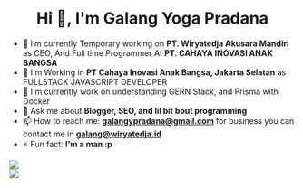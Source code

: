 <!--
**mzcoder-hub/mzcoder-hub** is a ✨ _special_ ✨ repository because its `README.md` (this file) appears on your GitHub profile.

Here are some ideas to get you started:

- 🔭 I’m currently working on ...
- 🌱 I’m currently learning ...
- 👯 I’m looking to collaborate on ...
- 🤔 I’m looking for help with ...
- 💬 Ask me about ...
- 📫 How to reach me: ...
- 😄 Pronouns: ...
- ⚡ Fun fact: ...
-->



<h1 align="center">Hi 👋, I'm Galang Yoga Pradana </h1>

<p>

- 🔭 I’m currently Temporary working on **PT. Wiryatedja Akusara Mandiri** as CEO, And Full time Programmer At **PT. CAHAYA INOVASI ANAK BANGSA**
- 🔭 I'm Working in **PT Cahaya Inovasi Anak Bangsa, Jakarta Selatan** as FULLSTACK JAVASCRIPT DEVELOPER
- 🌱 I'm currently work on understanding GERN Stack, and Prisma with Docker
- 💬 Ask me about **Blogger, SEO, and lil bit bout programming**
- 📫 How to reach me: **galangypradana@gmail.com** for business you can contact me in **galang@wiryatedja.id**
- ⚡ Fun fact: **I'm a man :p**
</p>

<a href="https://github.com/mzcoder-hub">
  <img align="center" src="https://github-readme-stats.vercel.app/api?username=mzcoder-hub&show_icons=true&theme=onedark" />
</a><br/>
<a href="https://github.com/mzcoder-hub">
  <img align="center" src="https://github-readme-stats.vercel.app/api/top-langs/?username=mzcoder-hub&show_icons=true&theme=onedark&layout=compact" />
</a>
